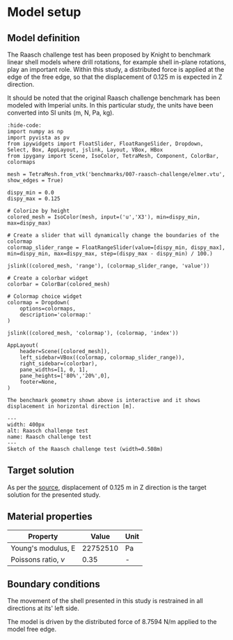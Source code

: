 # Model setup

## Model definition

The Raasch challenge test has been proposed by Knight to benchmark linear shell models where drill rotations, for example shell in-plane rotations, play an important role. Within this study, a distributed force is applied at the edge of the free edge, so that the displacement of 0.125 m is expected in Z direction.

It should be noted that the original Raasch challenge benchmark has been modeled with Imperial units. In this particular study, the units have been converted into SI units (m, N, Pa, kg).

```{jupyter-execute}
:hide-code:
import numpy as np
import pyvista as pv
from ipywidgets import FloatSlider, FloatRangeSlider, Dropdown, Select, Box, AppLayout, jslink, Layout, VBox, HBox
from ipygany import Scene, IsoColor, TetraMesh, Component, ColorBar, colormaps

mesh = TetraMesh.from_vtk('benchmarks/007-raasch-challenge/elmer.vtu', show_edges = True)

dispy_min = 0.0
dispy_max = 0.125

# Colorize by height
colored_mesh = IsoColor(mesh, input=('u','X3'), min=dispy_min, max=dispy_max)

# Create a slider that will dynamically change the boundaries of the colormap
colormap_slider_range = FloatRangeSlider(value=[dispy_min, dispy_max], min=dispy_min, max=dispy_max, step=(dispy_max - dispy_min) / 100.)

jslink((colored_mesh, 'range'), (colormap_slider_range, 'value'))

# Create a colorbar widget
colorbar = ColorBar(colored_mesh)

# Colormap choice widget
colormap = Dropdown(
    options=colormaps,
    description='colormap:'
)

jslink((colored_mesh, 'colormap'), (colormap, 'index'))

AppLayout(
    header=Scene([colored_mesh]),
    left_sidebar=VBox((colormap, colormap_slider_range)),
    right_sidebar=(colorbar),
    pane_widths=[1, 0, 1],
    pane_heights=['80%','20%',0],
    footer=None,
)
```

```{Tip}
The benchmark geometry shown above is interactive and it shows displacement in horizontal direction [m].
```

```{figure} .   /raasch.png
---
width: 400px
alt: Raasch challenge test
name: Raasch challenge test
---
Sketch of the Raasch challenge test (width=0.508m)
```

## Target solution

As per the [source](https://www.code-aster.org/V2/doc/v12/en/man_v/v3/v3.03.119.pdf), displacement of 0.125 m in Z direction is the target solution for the presented study.

## Material properties

| Property              | Value                | Unit       |
|-----------------------|----------------------|------------|
| Young's modulus, E    | 22752510             | Pa         |
| Poissons ratio, $\nu$ | 0.35                 | -          |

## Boundary conditions

The movement of the shell presented in this study is restrained in all directions at its' left side.

The model is driven by the distributed force of 8.7594 N/m applied to the model free edge.